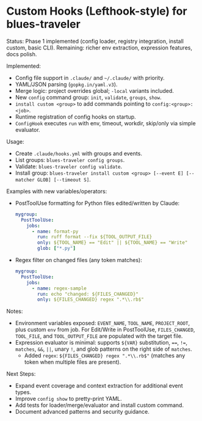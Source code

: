 # Custom Hooks (Lefthook-style) for blues-traveler

Status: Phase 1 implemented (config loader, registry integration, install custom, basic CLI). Remaining: richer env extraction, expression features, docs polish.

Implemented:
- Config file support in `.claude/` and `~/.claude/` with priority.
- YAML/JSON parsing (`gopkg.in/yaml.v3`).
- Merge logic: project overrides global; `-local` variants included.
- New `config` command group: `init`, `validate`, `groups`, `show`.
- `install custom <group>` to add commands pointing to `config:<group>:<job>`.
- Runtime registration of config hooks on startup.
- `ConfigHook` executes `run` with env, timeout, workdir, skip/only via simple evaluator.

Usage:
- Create `.claude/hooks.yml` with groups and events.
- List groups: `blues-traveler config groups`.
- Validate: `blues-traveler config validate`.
- Install group: `blues-traveler install custom <group> [--event E] [--matcher GLOB] [--timeout S]`.

Examples with new variables/operators:
- PostToolUse formatting for Python files edited/written by Claude:
  ```yaml
  mygroup:
    PostToolUse:
      jobs:
        - name: format-py
          run: ruff format --fix ${TOOL_OUTPUT_FILE}
          only: ${TOOL_NAME} == "Edit" || ${TOOL_NAME} == "Write"
          glob: ["*.py"]
  ```
- Regex filter on changed files (any token matches):
  ```yaml
  mygroup:
    PostToolUse:
      jobs:
        - name: regex-sample
          run: echo "changed: ${FILES_CHANGED}"
          only: ${FILES_CHANGED} regex ".*\\.rb$"
  ```

Notes:
- Environment variables exposed: `EVENT_NAME`, `TOOL_NAME`, `PROJECT_ROOT`, plus custom `env` from job. For Edit/Write in PostToolUse, `FILES_CHANGED`, `TOOL_FILE`, and `TOOL_OUTPUT_FILE` are populated with the target file.
- Expression evaluator is minimal: supports `${VAR}` substitution, `==`, `!=`, `matches`, `&&`, `||`, unary `!`, and glob patterns on the right side of `matches`.
  - Added `regex`: `${FILES_CHANGED} regex ".*\\.rb$"` (matches any token when multiple files are present).

Next Steps:
- Expand event coverage and context extraction for additional event types.
- Improve `config show` to pretty-print YAML.
- Add tests for loader/merge/evaluator and install custom command.
- Document advanced patterns and security guidance.
